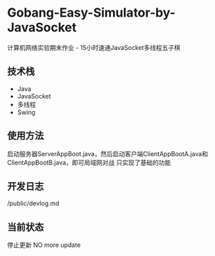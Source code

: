 # Gobang-Easy-Simulator-by-JavaSocket

计算机网络实验期末作业 - 15小时速通JavaSocket多线程五子棋


## 技术栈

- Java
- JavaSocket
- 多线程
- Swing

## 使用方法

启动服务器ServerAppBoot.java，然后启动客户端ClientAppBootA.java和ClientAppBootB.java，即可局域网对战
只实现了基础的功能

## 开发日志

/public/devlog.md

## 当前状态

停止更新 NO more update

